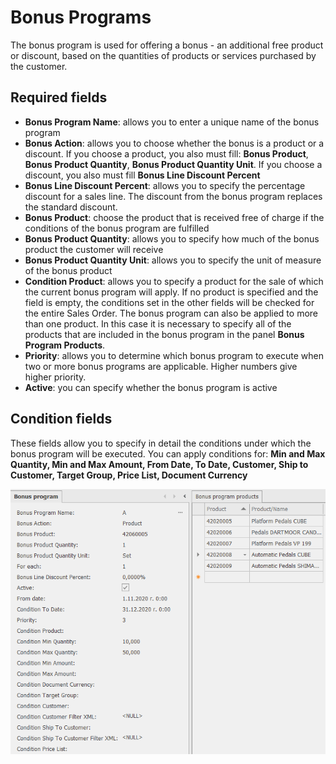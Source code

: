 # Bonus Programs

The bonus program is used for offering a bonus - an additional free product or discount, based on the quantities of products or services purchased by the customer.

## Required fields

* **Bonus Program Name**: allows you to enter a unique name of the bonus program
* **Bonus Action**:  allows you to choose whether the bonus is a product or a discount. If you choose a product, you also must fill: **Bonus Product**, **Bonus Product Quantity**, **Bonus Product Quantity Unit**. If you choose a discount, you also must fill **Bonus Line Discount Percent**
* **Bonus Line Discount Percent**: allows you to specify the percentage discount for a sales line. The discount from the bonus program replaces the standard discount. 
* **Bonus Product**: choose the product that is received free of charge if the conditions of the bonus program are fulfilled
* **Bonus Product Quantity**: allows you to specify how much of the bonus product the customer will receive
* **Bonus Product Quantity Unit**: allows you to specify the unit of measure of the bonus product
*  **Condition Product**: allows you to specify a product for the sale of which the current bonus program will apply. If no product is specified and the field is empty, the conditions set in the other fields will be checked for the entire Sales Order. The bonus program can also be applied to more than one product. In this case it is necessary to specify all of the products that are included in the bonus program in the panel **Bonus Program Products**.
* **Priority**:  allows you to determine which bonus program to execute when two or more bonus programs are applicable. Higher numbers give higher priority.
* **Active**: you can specify whether the bonus program is active

## Condition fields

These fields allow you to specify in detail the conditions under which the bonus program will be executed. You can apply conditions for: **Min and Max Quantity, Min and Max Amount, From Date, To Date, Customer, Ship to Customer, Target Group, Price List, Document Currency**

![BonusPrograms](BonusPrograms.png)
